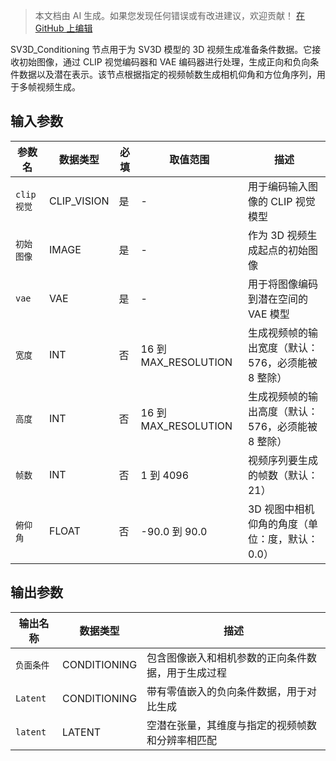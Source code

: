 > 本文档由 AI 生成。如果您发现任何错误或有改进建议，欢迎贡献！ [在 GitHub 上编辑](https://github.com/Comfy-Org/embedded-docs/blob/main/comfyui_embedded_docs/docs/SV3D_Conditioning/zh.md)

SV3D_Conditioning 节点用于为 SV3D 模型的 3D 视频生成准备条件数据。它接收初始图像，通过 CLIP 视觉编码器和 VAE 编码器进行处理，生成正向和负向条件数据以及潜在表示。该节点根据指定的视频帧数生成相机仰角和方位角序列，用于多帧视频生成。

## 输入参数

| 参数名 | 数据类型 | 必填 | 取值范围 | 描述 |
|--------|-----------|------|----------|------|
| `clip视觉` | CLIP_VISION | 是 | - | 用于编码输入图像的 CLIP 视觉模型 |
| `初始图像` | IMAGE | 是 | - | 作为 3D 视频生成起点的初始图像 |
| `vae` | VAE | 是 | - | 用于将图像编码到潜在空间的 VAE 模型 |
| `宽度` | INT | 否 | 16 到 MAX_RESOLUTION | 生成视频帧的输出宽度（默认：576，必须能被 8 整除） |
| `高度` | INT | 否 | 16 到 MAX_RESOLUTION | 生成视频帧的输出高度（默认：576，必须能被 8 整除） |
| `帧数` | INT | 否 | 1 到 4096 | 视频序列要生成的帧数（默认：21） |
| `俯仰角` | FLOAT | 否 | -90.0 到 90.0 | 3D 视图中相机仰角的角度（单位：度，默认：0.0） |

## 输出参数

| 输出名称 | 数据类型 | 描述 |
|----------|-----------|------|
| `负面条件` | CONDITIONING | 包含图像嵌入和相机参数的正向条件数据，用于生成过程 |
| `Latent` | CONDITIONING | 带有零值嵌入的负向条件数据，用于对比生成 |
| `latent` | LATENT | 空潜在张量，其维度与指定的视频帧数和分辨率相匹配 |
